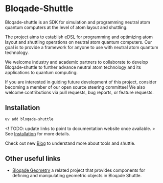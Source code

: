 # Bloqade-Shuttle

Bloqade-shuttle is an SDK for simulation and programming neutral atom quantum computers
at the level of atom layout and  shuttling.

The project aims to establish eDSL for programming and optimizing atom layout and
shuttling operations on neutral atom quantum computers. Our goal is to provide a
framework for anyone to use with neutral atom quantum technology.

We welcome industry and academic partners to collaborate to develop Bloqade-shuttle to
further advance neutral atom technology and its applications to quantum computing.

If you are interested in guiding future development of this project, consider becoming a
member of our open source steering committee!  We also welcome contributions via pull
requests, bug reports, or feature requests.

## Installation

```bash
uv add bloqade-shuttle
```
<! TODO: update links to point to documentation website once available. >
See [Installation](install.md) for more details.

Check out new [Blog](blog/index.md) to understand more about tools and shuttle.

## Other useful links

- [Bloqade Geometry](https://queracomputing.github.io/bloqade-geometry/dev/) a related
project that provides components for defining and manipulating geometric objects in
Bloqade Shuttle.
